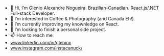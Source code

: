 - 👋 Hi, I’m Glenio Alexandre Nogueira. Brazilian-Canadian. React.js/.NET Full-stack Developer.
- 👀 I’m interested in Coffee & Photography (and Canada Eh!).
- 🌱 I’m currently improving my knownledge on React.
- 💞️ I’m looking to finish a personal side project.
- 📫 How to reach me:
- www.linkedin.com/in/gleniox
- www.instagram.com/instacanuck/
